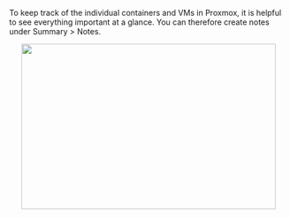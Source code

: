 To keep track of the individual containers and VMs in Proxmox, it is helpful to see everything important at a glance. You can therefore create notes under Summary > Notes.


<p align="center">
  <img width="460" height="300" src="(https://github.com/SP4CEM0NK3Y/proxmox-icons/blob/main/sample.gif)">
</p>

